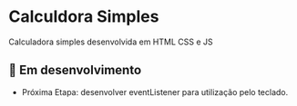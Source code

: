# Calculdora Simples

Calculadora simples desenvolvida em HTML CSS e JS

## :construction: Em desenvolvimento

* Próxima Etapa: desenvolver eventListener para utilização pelo teclado.
